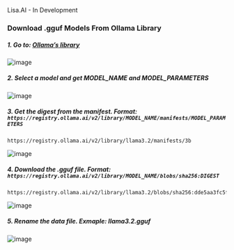 Lisa.AI - In Development


### Download .gguf Models From Ollama Library
##### 1. Go to:  [Ollama’s library](https://ollama.com/library)
   ![image](https://github.com/user-attachments/assets/56f6e085-6a6f-45d5-9cc4-087f7ea1b988)


##### 2. Select a model and get MODEL_NAME and MODEL_PARAMETERS
   ![image](https://github.com/user-attachments/assets/65d95e7d-9f2c-4355-8003-0de5def5c320)

##### 3. Get the digest from the manifest. <strong>Format: `https://registry.ollama.ai/v2/library/MODEL_NAME/manifests/MODEL_PARAMETERS`</strong>
   ```plaintext
   https://registry.ollama.ai/v2/library/llama3.2/manifests/3b
   ```
   ![image](https://github.com/user-attachments/assets/abfdc97b-79b9-4bd8-a93f-032a92380126)

##### 4. Download the .gguf file. <strong>Format: `https://registry.ollama.ai/v2/library/MODEL_NAME/blobs/sha256:DIGEST`</strong>
   ```plaintext
   https://registry.ollama.ai/v2/library/llama3.2/blobs/sha256:dde5aa3fc5ffc17176b5e8bdc82f587b24b2678c6c66101bf7da77af9f7ccdff
   ```
   ![image](https://github.com/user-attachments/assets/574b96c8-9521-4386-a894-976291c40b75)

##### 5. Rename the data file. <strong>Exmaple: llama3.2.gguf</strong>
   ![image](https://github.com/user-attachments/assets/e1453c76-bda4-43da-82f7-ad674608f40f)
